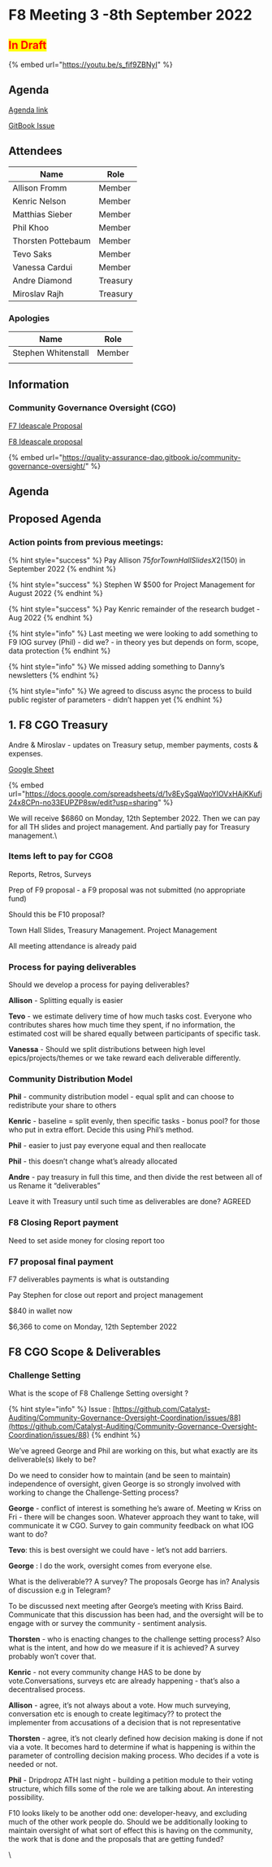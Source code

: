 # F8 Meeting 3 -8th September 2022

## <mark style="color:red;">In Draft</mark>

{% embed url="https://youtu.be/s_fif9ZBNyI" %}

## Agenda

[Agenda link](https://docs.google.com/document/d/1M6lE6lgwWqPpqFBmABqGOaWfLcEbFfssU\_S-1j\_vA9A/edit?usp=sharing)&#x20;

[GitBook Issue](https://github.com/Catalyst-Auditing/Community-Governance-Oversight-Coordination/issues/106)

## Attendees

| Name               | Role     |
| ------------------ | -------- |
| Allison Fromm      | Member   |
| Kenric Nelson      | Member   |
| Matthias Sieber    | Member   |
| Phil Khoo          | Member   |
| Thorsten Pottebaum | Member   |
| Tevo Saks          | Member   |
| Vanessa Cardui     | Member   |
| Andre Diamond      | Treasury |
| Miroslav Rajh      | Treasury |

### Apologies

| Name                | Role   |
| ------------------- | ------ |
| Stephen Whitenstall | Member |
|                     |        |

## Information

### Community Governance Oversight (CGO)

[F7 Ideascale Proposal](https://cardano.ideascale.com/c/idea/383517)

[F8 Ideascale proposal](https://cardano.ideascale.com/c/idea/398225)

{% embed url="https://quality-assurance-dao.gitbook.io/community-governance-oversight/" %}

## Agenda

## Proposed Agenda <a href="#docs-internal-guid-c33d3c76-7fff-1b87-a100-a158d4f0612c" id="docs-internal-guid-c33d3c76-7fff-1b87-a100-a158d4f0612c"></a>

### Action points from previous meetings:

{% hint style="success" %}
Pay Allison $75 for Town Hall Slides X 2 ($150) in September 2022
{% endhint %}

{% hint style="success" %}
Stephen W $500 for Project Management for August 2022
{% endhint %}

{% hint style="success" %}
Pay Kenric remainder of the research budget - Aug 2022
{% endhint %}

{% hint style="info" %}
Last meeting we were looking to add something  to F9 IOG survey (Phil) - did we? - in theory yes but depends on form, scope, data protection
{% endhint %}

{% hint style="info" %}
We missed adding something to Danny’s newsletters
{% endhint %}

{% hint style="info" %}
We agreed to discuss async the process to build public register of parameters - didn’t happen yet&#x20;
{% endhint %}

## 1. F8 CGO Treasury

Andre & Miroslav - updates on Treasury setup, member payments, costs & expenses.

[Google Sheet](https://docs.google.com/spreadsheets/d/1v8EySgaWqoYlOVxHAjKKufj24x8CPn-no33EUPZP8sw/edit?usp=sharing)

{% embed url="https://docs.google.com/spreadsheets/d/1v8EySgaWqoYlOVxHAjKKufj24x8CPn-no33EUPZP8sw/edit?usp=sharing" %}

We will receive $6860 on Monday, 12th September 2022. Then we can pay for all TH slides and project management. And partially pay for Treasury management.\


### Items left to pay for CGO8

Reports, Retros, Surveys

Prep of F9 proposal - a F9 proposal was not submitted (no appropriate fund)

Should this be F10 proposal?

Town Hall Slides, Treasury Management. Project Management

All meeting attendance is already paid

### Process for paying deliverables

Should we develop a process for paying deliverables?&#x20;

**Allison** - Splitting equally is easier

**Tevo** - we estimate delivery time of how much tasks cost. Everyone who contributes shares how much time they spent, if no information, the estimated cost will be shared equally between participants of specific task.

**Vanessa** - Should we split distributions between high level epics/projects/themes or we take reward each deliverable differently.

### Community Distribution Model

**Phil** - community distribution model - equal split and can choose to redistribute your share to others

**Kenric** - baseline = split evenly, then specific tasks - bonus pool? for those who put in extra effort. Decide this using Phil’s method.

**Phil** - easier to just pay everyone equal and then reallocate

**Phil** - this doesn’t change what’s already allocated

**Andre** - pay treasury in full this time, and then divide the rest between all of us Rename it “deliverables”

Leave it with Treasury until such time as deliverables are done? AGREED

### F8 Closing Report  payment

Need to set aside money for closing report too

### F7 proposal final payment&#x20;

F7 deliverables payments is what is outstanding

Pay Stephen for close out report and project management

$840 in wallet now

$6,366 to come on Monday, 12th September 2022



## F8 CGO Scope & Deliverables

### Challenge Setting

What is the scope of F8 Challenge Setting oversight ?

{% hint style="info" %}
Issue : [https://github.com/Catalyst-Auditing/Community-Governance-Oversight-Coordination/issues/88](https://github.com/Catalyst-Auditing/Community-Governance-Oversight-Coordination/issues/88)
{% endhint %}

We’ve agreed George and Phil are working on this, but what exactly are its deliverable(s) likely to be?

Do we need to consider how to maintain (and be seen to maintain) independence of oversight, given George is so strongly involved with working to change the Challenge-Setting process?&#x20;

**George** - conflict of interest is something he’s aware of. Meeting w Kriss on Fri - there will be changes soon. Whatever approach they want to take, will communicate it w CGO. Survey to gain community feedback on what IOG want to do?&#x20;

**Tevo**: this is best oversight we could have - let’s not add barriers.&#x20;

**George** : I do the work, oversight comes from everyone else.

What is the deliverable?? A survey? The proposals George has in? Analysis of discussion e.g in Telegram?&#x20;

To be discussed next meeting after George’s meeting with Kriss Baird. Communicate that this discussion has been had, and the oversight will be to engage with or survey the community - sentiment analysis.

**Thorsten** - who is enacting changes to the challenge setting process? Also what is the intent, and how do we measure if it is achieved? A survey probably won’t cover that.

**Kenric** - not every community change HAS to be done by vote.Conversations, surveys etc are already happening - that’s also a decentralised process.

**Allison** - agree, it’s not always about a vote. How much surveying, conversation etc is enough to create legitimacy?? to protect the implementer from accusations of a decision that is not representative

**Thorsten** - agree, it’s not clearly defined how decision making is done if not via a vote. It becomes hard to determine if what is happening is within the parameter of controlling decision making process. Who decides if a vote is needed or not.

**Phil** - Dripdropz ATH last night - building a petition module to their voting structure, which fills some of the role we are talking about. An interesting possibility.

F10 looks likely to be another odd one: developer-heavy, and excluding much of the other work people do. Should we be additionally looking to maintain oversight of what sort of effect this is having on the community, the work that is done and the proposals that are getting funded?

\
